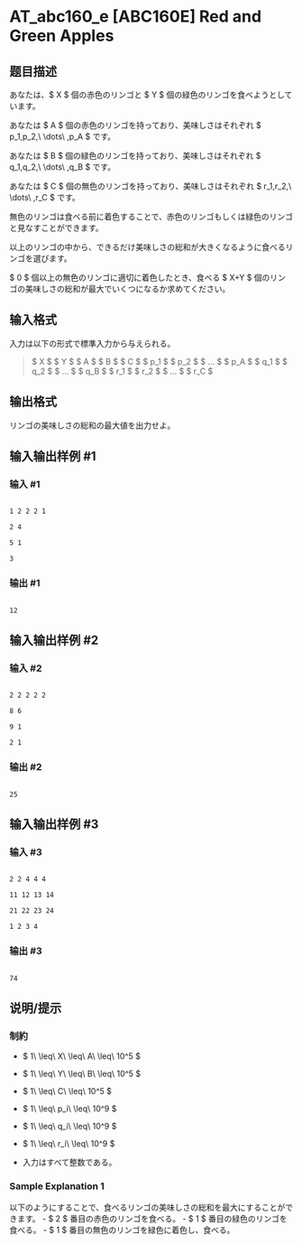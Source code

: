 # AT_abc160_e [ABC160E] Red and Green Apples

## 题目描述

[problemUrl]: https://atcoder.jp/contests/abc160/tasks/abc160_e

あなたは、$ X $ 個の赤色のリンゴと $ Y $ 個の緑色のリンゴを食べようとしています。  
 あなたは $ A $ 個の赤色のリンゴを持っており、美味しさはそれぞれ $ p_1,p_2,\ \dots\ ,p_A $ です。  
 あなたは $ B $ 個の緑色のリンゴを持っており、美味しさはそれぞれ $ q_1,q_2,\ \dots\ ,q_B $ です。  
 あなたは $ C $ 個の無色のリンゴを持っており、美味しさはそれぞれ $ r_1,r_2,\ \dots\ ,r_C $ です。  
 無色のリンゴは食べる前に着色することで、赤色のリンゴもしくは緑色のリンゴと見なすことができます。  
 以上のリンゴの中から、できるだけ美味しさの総和が大きくなるように食べるリンゴを選びます。  
 $ 0 $ 個以上の無色のリンゴに適切に着色したとき、食べる $ X+Y $ 個のリンゴの美味しさの総和が最大でいくつになるか求めてください。

## 输入格式

入力は以下の形式で標準入力から与えられる。

> $ X $ $ Y $ $ A $ $ B $ $ C $ $ p_1 $ $ p_2 $ $ ... $ $ p_A $ $ q_1 $ $ q_2 $ $ ... $ $ q_B $ $ r_1 $ $ r_2 $ $ ... $ $ r_C $

## 输出格式

リンゴの美味しさの総和の最大値を出力せよ。

## 输入输出样例 #1

### 输入 #1

```
1 2 2 2 1
2 4
5 1
3
```

### 输出 #1

```
12
```

## 输入输出样例 #2

### 输入 #2

```
2 2 2 2 2
8 6
9 1
2 1
```

### 输出 #2

```
25
```

## 输入输出样例 #3

### 输入 #3

```
2 2 4 4 4
11 12 13 14
21 22 23 24
1 2 3 4
```

### 输出 #3

```
74
```

## 说明/提示

### 制約

- $ 1\ \leq\ X\ \leq\ A\ \leq\ 10^5 $
- $ 1\ \leq\ Y\ \leq\ B\ \leq\ 10^5 $
- $ 1\ \leq\ C\ \leq\ 10^5 $
- $ 1\ \leq\ p_i\ \leq\ 10^9 $
- $ 1\ \leq\ q_i\ \leq\ 10^9 $
- $ 1\ \leq\ r_i\ \leq\ 10^9 $
- 入力はすべて整数である。

### Sample Explanation 1

以下のようにすることで、食べるリンゴの美味しさの総和を最大にすることができます。 - $ 2 $ 番目の赤色のリンゴを食べる。 - $ 1 $ 番目の緑色のリンゴを食べる。 - $ 1 $ 番目の無色のリンゴを緑色に着色し、食べる。